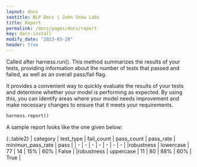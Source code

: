 ```yaml
---
layout: docs
seotitle: NLP Docs | John Snow Labs
title: Report
permalink: /docs/pages/docs/report
key: docs-install
modify_date: "2023-03-28"
header: true
---
```


<div class="main-docs" markdown="1"><div class="h3-box" markdown="1">

Called after harness.run(). This method summarizes the results of your tests, providing information about the number of tests that passed and failed, as well as an overall pass/fail flag. 

It provides a convenient way to quickly evaluate the results of your tests and determine whether your model is performing as expected. By using this, you can identify areas where your model needs improvement and make necessary changes to ensure that it meets your requirements.

```python
harness.report()
```
A sample report looks like the one given below:

{:.table2}
| category  | test_type |  fail_count | pass_count | pass_rate |  minimun_pass_rate | pass |
| - | - | - | - | - | - | - |
|robustness | lowercase | 77 | 14 | 15% | 60%  | False |
|robustness | uppercase | 11 | 80 | 88% | 60%  | True |



</div></div>